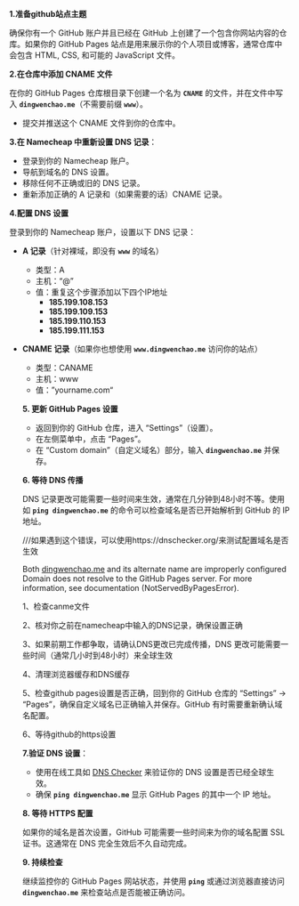 **1.准备github站点主题**

确保你有一个 GitHub 账户并且已经在 GitHub 上创建了一个包含你网站内容的仓库。如果你的 GitHub Pages 站点是用来展示你的个人项目或博客，通常仓库中会包含 HTML, CSS, 和可能的 JavaScript 文件。

**2.在仓库中添加 CNAME 文件**

在你的 GitHub Pages 仓库根目录下创建一个名为 **`CNAME`** 的文件，并在文件中写入 **`dingwenchao.me`**（不需要前缀 **`www`**）。

- 提交并推送这个 CNAME 文件到你的仓库中。

**3.在 Namecheap 中重新设置 DNS 记录**：

- 登录到你的 Namecheap 账户。
- 导航到域名的 DNS 设置。
- 移除任何不正确或旧的 DNS 记录。
- 重新添加正确的 A 记录和（如果需要的话）CNAME 记录。

**4.配置 DNS 设置**

登录到你的 Namecheap 账户，设置以下 DNS 记录：

- **A 记录**（针对裸域，即没有 **`www`** 的域名）
    - 类型：A
    - 主机：“@”
    - 值：重复这个步骤添加以下四个IP地址
        - **185.199.108.153**
        - **185.199.109.153**
        - **185.199.110.153**
        - **185.199.111.153**
- **CNAME 记录**（如果你也想使用 **`www.dingwenchao.me`** 访问你的站点）
    - 类型：CANAME
    - 主机：www
    - 值：”yourname.com“
    
    **5. 更新 GitHub Pages 设置**
    
    - 返回到你的 GitHub 仓库，进入 “Settings”（设置）。
    - 在左侧菜单中，点击 “Pages”。
    - 在 “Custom domain”（自定义域名）部分，输入 **`dingwenchao.me`** 并保存。
    
    **6. 等待 DNS 传播**
    
    DNS 记录更改可能需要一些时间来生效，通常在几分钟到48小时不等。使用如 **`ping dingwenchao.me`** 的命令可以检查域名是否已开始解析到 GitHub 的 IP 地址。
    
    ///如果遇到这个错误，可以使用https://dnschecker.org/来测试配置域名是否生效
    
    Both [dingwenchao.me](http://dingwenchao.me/) and its alternate name are improperly configured
    Domain does not resolve to the GitHub Pages server. For more information, see documentation (NotServedByPagesError).
    
    1、检查canme文件
    
    2、核对你之前在namecheap中输入的DNS记录，确保设置正确
    
    3、如果前期工作都争取，请确认DNS更改已完成传播，DNS 更改可能需要一些时间（通常几小时到48小时）来全球生效
    
    4、清理浏览器缓存和DNS缓存
    
    5、检查github pages设置是否正确，回到你的 GitHub 仓库的 “Settings” -> “Pages”，确保自定义域名已正确输入并保存。GitHub 有时需要重新确认域名配置。
    
    6、等待github的https设置
    
    **7.验证 DNS 设置**：
    
    - 使用在线工具如 [DNS Checker](https://www.dnschecker.org/) 来验证你的 DNS 设置是否已经全球生效。
    - 确保 **`ping dingwenchao.me`** 显示 GitHub Pages 的其中一个 IP 地址。
    
    **8. 等待 HTTPS 配置**
    
    如果你的域名是首次设置，GitHub 可能需要一些时间来为你的域名配置 SSL 证书。这通常在 DNS 完全生效后不久自动完成。
    
    **9. 持续检查**
    
    继续监控你的 GitHub Pages 网站状态，并使用 **`ping`** 或通过浏览器直接访问 **`dingwenchao.me`** 来检查站点是否能被正确访问。
